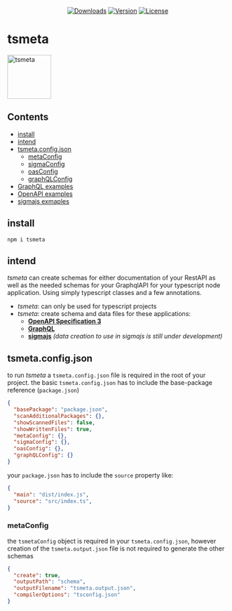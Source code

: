 <p align="center">
  <a href="https://npmcharts.com/compare/tsmeta?minimal=true"><img src="https://img.shields.io/npm/dm/tsmeta.svg" alt="Downloads"></a>
  <a href="https://www.npmjs.com/package/tsmeta"><img src="https://img.shields.io/npm/v/tsmeta.svg" alt="Version"></a>
  <a href="https://www.npmjs.com/package/tsmeta"><img src="https://img.shields.io/npm/l/tsmeta.svg" alt="License"></a>
</p>

# tsmeta
<img width="100" height="100" src="https://github.com/mafh612/tsmeta/blob/master/logo/logo.png" title="tsmeta" />

## Contents
- [install](#user-content-install)
- [intend](#user-content-intend)
- [tsmeta.config.json](#tsmeta.config.json)
  - [metaConfig](#user-content-metaconfig)
  - [sigmaConfig](#user-content-sigmaconfig)
  - [oasConfig](#user-content-graphqlconfig)
  - [graphQLConfig](#user-content-graphqlconfig)
- [GraphQL examples](/README_graphql.md)
- [OpenAPI examples](/README_oas.md)
- [sigmajs exmaples](/README_sigma.md)

## install
```
npm i tsmeta
```

## intend
_tsmeta_ can create schemas for either documentation of your RestAPI as well as the needed schemas for your GraphqlAPI for your typescript node application. Using simply typescript classes and a few annotations.
- _tsmeta_: can only be used for typescript projects
- _tsmeta_: create schema and data files for these applications:
  - __[OpenAPI Specification 3](https://github.com/OAI/OpenAPI-Specification/blob/master/versions/3.0.1.md)__
  - __[GraphQL](https://graphql.org/)__
  - __[sigmajs](http://sigmajs.org/)__ _(data creation to use in sigmajs is still under development)_

## tsmeta.config.json
to run _tsmeta_ a `tsmeta.config.json` file is required in the root of your project.
the basic `tsmeta.config.json` has to include the base-package reference (`package.json`)
```json
{
  "basePackage": "package.json",
  "scanAdditionalPackages": {},
  "showScannedFiles": false,
  "showWrittenFiles": true,
  "metaConfig": {},
  "sigmaConfig": {},
  "oasConfig": {},
  "graphQLConfig": {}
}
```
your `package.json` has to include the `source` property like:
```json
{
  "main": "dist/index.js",
  "source": "src/index.ts",
}
```
### metaConfig
the `tsmetaConfig` object is required in your `tsmeta.config.json`, however creation of the `tsmeta.output.json` file is not required to generate the other schemas
```json
{
  "create": true,
  "outputPath": "schema",
  "outputFilename": "tsmeta.output.json",
  "compilerOptions": "tsconfig.json"
}
```
